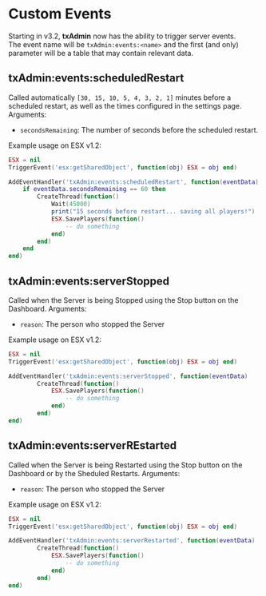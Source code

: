 # Custom Events

Starting in v3.2, **txAdmin** now has the ability to trigger server events.  
The event name will be `txAdmin:events:<name>` and the first (and only) parameter will be a table that may contain relevant data.

## txAdmin:events:scheduledRestart
Called automatically `[30, 15, 10, 5, 4, 3, 2, 1]` minutes before a scheduled restart, as well as the times configured in the settings page.  
Arguments:
- `secondsRemaining`: The number of seconds before the scheduled restart.  

Example usage on ESX v1.2:
```lua
ESX = nil
TriggerEvent('esx:getSharedObject', function(obj) ESX = obj end)

AddEventHandler('txAdmin:events:scheduledRestart', function(eventData)
    if eventData.secondsRemaining == 60 then
        CreateThread(function()
            Wait(45000)
            print("15 seconds before restart... saving all players!")
            ESX.SavePlayers(function()
                -- do something
            end)
        end)
    end
end)
```
## txAdmin:events:serverStopped
Called when the Server is being Stopped using the Stop button on the Dashboard.
Arguments:
- `reason`: The person who stopped the Server

Example usage on ESX v1.2:
```lua
ESX = nil
TriggerEvent('esx:getSharedObject', function(obj) ESX = obj end)

AddEventHandler('txAdmin:events:serverStopped', function(eventData)
        CreateThread(function()
            ESX.SavePlayers(function()
                -- do something
            end)
        end)
end)
```
## txAdmin:events:serverREstarted
Called when the Server is being Restarted using the Stop button on the Dashboard or by the Sheduled Restarts.
Arguments:
- `reason`: The person who stopped the Server

Example usage on ESX v1.2:
```lua
ESX = nil
TriggerEvent('esx:getSharedObject', function(obj) ESX = obj end)

AddEventHandler('txAdmin:events:serverRestarted', function(eventData)
        CreateThread(function()
            ESX.SavePlayers(function()
                -- do something
            end)
        end)
end)
```
